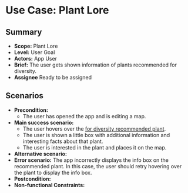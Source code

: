 # Use Case: Plant Lore

## Summary

- **Scope:** Plant Lore
- **Level:** User Goal
- **Actors:** App User
- **Brief:** The user gets shown information of plants recommended for diversity.
- **Assignee** Ready to be assigned

## Scenarios

- **Precondition:**
  - The user has opened the app and is editing a map.
- **Main success scenario:**
  - The user hovers over the [for diversity recommended plant](../done/plants_layer.md).
  - The user is shown a little box with additional information and interesting facts about that plant.
  - The user is interested in the plant and places it on the map.
- **Alternative scenario:**
- **Error scenario:**
  The app incorrectly displays the info box on the recommended plant.
  In this case, the user should retry hovering over the plant to display the info box.
- **Postcondition:**
- **Non-functional Constraints:**
